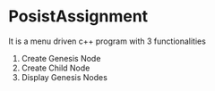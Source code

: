 # PosistAssignment
It is a menu driven c++ program with 3 functionalities
1. Create Genesis Node
2. Create Child Node
3. Display Genesis Nodes
